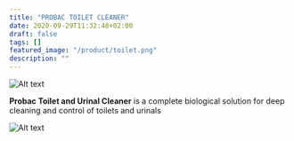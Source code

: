 ```yaml
---
title: "PROBAC TOILET CLEANER"
date: 2020-09-29T11:32:48+02:00
draft: false
tags: []
featured_image: "/product/toilet.png"
description: ""
---
```

![Alt text](/product/toilet.png)

**Probac Toilet and Urinal Cleaner** is a complete biological solution for deep cleaning and control of toilets and urinals

![Alt text](/product/tcd.png)

